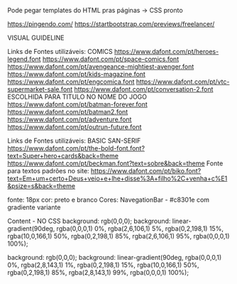 
Pode pegar templates do HTML pras páginas -> CSS pronto

https://pingendo.com/
https://startbootstrap.com/previews/freelancer/




VISUAL GUIDELINE

Links de Fontes utilizáveis: COMICS
https://www.dafont.com/pt/heroes-legend.font
https://www.dafont.com/pt/space-comics.font
https://www.dafont.com/pt/avengeance-mightiest-avenger.font
https://www.dafont.com/pt/kids-magazine.font
https://www.dafont.com/pt/engcomica.font
https://www.dafont.com/pt/vtc-supermarket-sale.font
https://www.dafont.com/pt/conversation-2.font ESCOLHIDA PARA TITULO NO NOME DO JOGO
https://www.dafont.com/pt/batman-forever.font
https://www.dafont.com/pt/batman2.font
https://www.dafont.com/pt/adventure.font
https://www.dafont.com/pt/outrun-future.font

Links de Fontes utilizáveis: BASIC SAN-SERIF
https://www.dafont.com/pt/the-bold-font.font?text=Super+hero+cards&back=theme
https://www.dafont.com/pt/beckman.font?text=sobre&back=theme 
Fonte para textos padrões no site:
https://www.dafont.com/pt/biko.font?text=Em+um+certo+Deus+veio+e+lhe+disse%3A+filho%2C+venha+c%E1&psize=s&back=theme


fonte: 18px
cor: preto e branco
Cores:
NavegationBar - #c8301e com gradiente variante

Content - NO CSS
background: rgb(0,0,0);
background: linear-gradient(90deg, rgba(0,0,0,1) 0%, rgba(2,6,106,1) 5%, rgba(0,2,198,1) 15%, rgba(10,0,166,1) 50%, rgba(0,2,198,1) 85%, rgba(2,6,106,1) 95%, rgba(0,0,0,1) 100%);

background: rgb(0,0,0);
background: linear-gradient(90deg, rgba(0,0,0,1) 0%, rgba(2,8,143,1) 1%, rgba(0,2,198,1) 15%, rgba(10,0,166,1) 50%, rgba(0,2,198,1) 85%, rgba(2,8,143,1) 99%, rgba(0,0,0,1) 100%);
